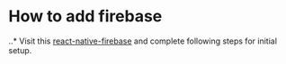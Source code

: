 # How to add firebase
..* Visit this [react-native-firebase](https://rnfirebase.io/docs/v5.x.x/installation/initial-setup) and complete following steps for initial setup.
